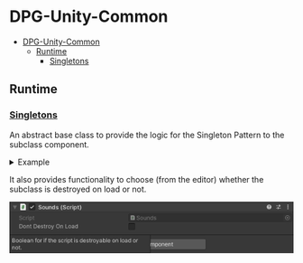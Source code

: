 # DPG-Unity-Common

<!-- TOC -->
* [DPG-Unity-Common](#dpg-unity-common)
  * [Runtime](#runtime)
    * [Singletons](#singletons)
<!-- TOC -->

## Runtime

### [Singletons](https://github.com/AMRC-DPG/DPG-Unity-Common/tree/67c0c7c390846d374a374738f69ef3b58b84ce54/Runtime/Singletons)

An abstract base class to provide the logic for the Singleton Pattern to the subclass component.

<details><summary>Example</summary>

```csharp
public class Sounds : Singleton<Sounds>
{
    protected override void Awake()
    {
        // Custom code
        
        base.Awake();
    }

    private void Start()
    {
        throw new NotImplementedException();
    }

    private void Update()
    {
        throw new NotImplementedException();
    }
}
```

</details>

It also provides functionality to choose (from the editor) whether the subclass is destroyed on load or not.

![singleton.png](~Images/singleton.png)
